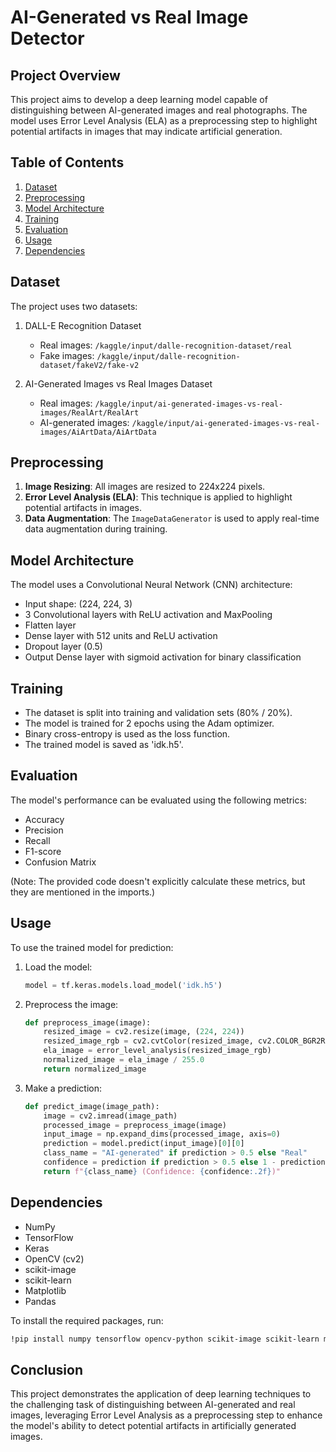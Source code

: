# AI-Generated vs Real Image Detector

## Project Overview

This project aims to develop a deep learning model capable of distinguishing between AI-generated images and real photographs. The model uses Error Level Analysis (ELA) as a preprocessing step to highlight potential artifacts in images that may indicate artificial generation.

## Table of Contents

1. [Dataset](#dataset)
2. [Preprocessing](#preprocessing)
3. [Model Architecture](#model-architecture)
4. [Training](#training)
5. [Evaluation](#evaluation)
6. [Usage](#usage)
7. [Dependencies](#dependencies)

## Dataset

The project uses two datasets:

1. DALL-E Recognition Dataset
   - Real images: `/kaggle/input/dalle-recognition-dataset/real`
   - Fake images: `/kaggle/input/dalle-recognition-dataset/fakeV2/fake-v2`

2. AI-Generated Images vs Real Images Dataset
   - Real images: `/kaggle/input/ai-generated-images-vs-real-images/RealArt/RealArt`
   - AI-generated images: `/kaggle/input/ai-generated-images-vs-real-images/AiArtData/AiArtData`

## Preprocessing

1. **Image Resizing**: All images are resized to 224x224 pixels.
2. **Error Level Analysis (ELA)**: This technique is applied to highlight potential artifacts in images.
3. **Data Augmentation**: The `ImageDataGenerator` is used to apply real-time data augmentation during training.

## Model Architecture

The model uses a Convolutional Neural Network (CNN) architecture:

- Input shape: (224, 224, 3)
- 3 Convolutional layers with ReLU activation and MaxPooling
- Flatten layer
- Dense layer with 512 units and ReLU activation
- Dropout layer (0.5)
- Output Dense layer with sigmoid activation for binary classification

## Training

- The dataset is split into training and validation sets (80% / 20%).
- The model is trained for 2 epochs using the Adam optimizer.
- Binary cross-entropy is used as the loss function.
- The trained model is saved as 'idk.h5'.

## Evaluation

The model's performance can be evaluated using the following metrics:
- Accuracy
- Precision
- Recall
- F1-score
- Confusion Matrix

(Note: The provided code doesn't explicitly calculate these metrics, but they are mentioned in the imports.)

## Usage

To use the trained model for prediction:

1. Load the model:
   ```python
   model = tf.keras.models.load_model('idk.h5')
   ```

2. Preprocess the image:
   ```python
   def preprocess_image(image):
       resized_image = cv2.resize(image, (224, 224))
       resized_image_rgb = cv2.cvtColor(resized_image, cv2.COLOR_BGR2RGB)
       ela_image = error_level_analysis(resized_image_rgb)
       normalized_image = ela_image / 255.0
       return normalized_image
   ```

3. Make a prediction:
   ```python
   def predict_image(image_path):
       image = cv2.imread(image_path)
       processed_image = preprocess_image(image)
       input_image = np.expand_dims(processed_image, axis=0)
       prediction = model.predict(input_image)[0][0]
       class_name = "AI-generated" if prediction > 0.5 else "Real"
       confidence = prediction if prediction > 0.5 else 1 - prediction
       return f"{class_name} (Confidence: {confidence:.2f})"
   ```

## Dependencies

- NumPy
- TensorFlow
- Keras
- OpenCV (cv2)
- scikit-image
- scikit-learn
- Matplotlib
- Pandas

To install the required packages, run:
```bash
!pip install numpy tensorflow opencv-python scikit-image scikit-learn matplotlib pandas
```

## Conclusion

This project demonstrates the application of deep learning techniques to the challenging task of distinguishing between AI-generated and real images, leveraging Error Level Analysis as a preprocessing step to enhance the model's ability to detect potential artifacts in artificially generated images.
